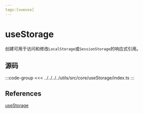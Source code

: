 ```yaml
---
tags:[vueuse]
---
```


# useStorage

创建可用于访问和修改`LocalStorage`或`SessionStorage`的响应式引用。


## 源码

:::code-group
<<< ../../../../utils/src/core/useStorage/index.ts
:::

## References

<Bookmark>[useStorage](https://vueuse.nodejs.cn/core/useStorage/#usestorage)</Bookmark>